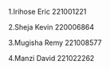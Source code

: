 1.Irihose Eric 221001221

2.Sheja Kevin 220006864

3.Mugisha Remy 221008577

4.Manzi David 221022262
